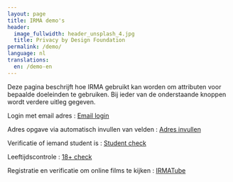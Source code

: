 ```yaml
---
layout: page
title: IRMA demo's
header:
  image_fullwidth: header_unsplash_4.jpg
  title: Privacy by Design Foundation
permalink: /demo/
language: nl
translations:
  en: /demo-en
---
```


Deze pagina beschrijft hoe IRMA gebruikt kan worden om attributen voor
bepaalde doeleinden te gebruiken. Bij ieder van de onderstaande
knoppen wordt verdere uitleg gegeven.

Login met email adres
:   <a class="button" href="https://privacybydesign.foundation/demo/mail">Email login</a>  
    
Adres opgave via automatisch invullen van velden
:    <a class="button"
href="https://privacybydesign.foundation/demo/adres">Adres invullen</a>

Verificatie of iemand student is
:    <a class="button"
href="https://privacybydesign.foundation/demo/student">Student check</a>

Leeftijdscontrole
:    <a class="button"
href="https://privacybydesign.foundation/demo/18plus">18+ check</a>

Registratie en verificatie om online films te kijken
:    <a class="button"
href="https://privacybydesign.foundation/demo/irmaTube">IRMATube</a>




